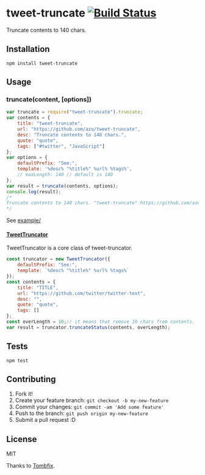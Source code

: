 # tweet-truncate [![Build Status](https://travis-ci.org/azu/tweet-truncate.svg?branch=master)](https://travis-ci.org/azu/tweet-truncate)

Truncate contents to 140 chars.

## Installation

    npm install tweet-truncate

## Usage

### truncate(content, [options])

```js
var truncate = require("tweet-truncate").truncate;
var contents = {
    title: "tweet-truncate",
    url: "https://github.com/azu/tweet-truncate",
    desc: "Truncate contents to 140 chars.",
    quote: "quote",
    tags: ["#twitter", "JavaScript"]
};
var options = {
    defaultPrefix: "See:",
    template: '%desc% "%title%" %url% %tags%',
    // maxLength: 140 // default is 140
};
var result = truncate(contents, options);
console.log(result);
/*
Truncate contents to 140 chars. "tweet-truncate" https://github.com/azu/tweet-truncate ##twitter #JavaScript
*/
```

See [example/](example/)

#### [TweetTruncator](src/tweet-truncator.js)

TweetTruncator is a core class of tweet-truncator.

```js
const truncator = new TweetTruncator({
    defaultPrefix: "See:",
    template: `%desc% "%title%" %url% %tags%`
});
const contents = {
    title: "TITLE",
    url: "https://github.com/twitter/twitter-text",
    desc: "",
    quote: "quote",
    tags: []
};
const overLength = 10;// it means that remove 10 chars from contents.
var result = truncator.truncateStatus(contents, overLength);
```

## Tests

    npm test

## Contributing

1. Fork it!
2. Create your feature branch: `git checkout -b my-new-feature`
3. Commit your changes: `git commit -am 'Add some feature'`
4. Push to the branch: `git push origin my-new-feature`
5. Submit a pull request :D

## License

MIT

Thanks to [Tombfix](https://github.com/tombfix/core "Tombfix").
